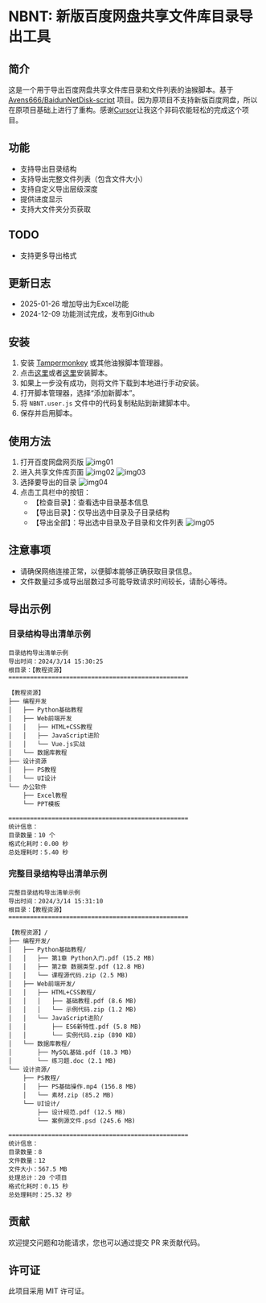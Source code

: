# NBNT: 新版百度网盘共享文件库目录导出工具

## 简介

这是一个用于导出百度网盘共享文件库目录和文件列表的油猴脚本。基于 [Avens666/BaidunNetDisk-script](https://github.com/Avens666/BaidunNetDisk-script) 项目。因为原项目不支持新版百度网盘，所以在原项目基础上进行了重构。感谢[Cursor](https://www.cursor.com/)让我这个非码农能轻松的完成这个项目。

## 功能

- 支持导出目录结构
- 支持导出完整文件列表（包含文件大小）
- 支持自定义导出层级深度
- 提供进度显示
- 支持大文件夹分页获取

## TODO

- 支持更多导出格式

## 更新日志

- 2025-01-26 增加导出为Excel功能
- 2024-12-09 功能测试完成，发布到Github

## 安装

1. 安装 [Tampermonkey](https://www.tampermonkey.net/) 或其他油猴脚本管理器。
2. 点击[这里](https://raw.githubusercontent.com/ujincn/NBNT/v2/NBNT.user.js)或者[这里](https://update.greasyfork.org/scripts/520280/NBNT%3A%20%E6%96%B0%E7%89%88%E7%99%BE%E5%BA%A6%E7%BD%91%E7%9B%98%E5%85%B1%E4%BA%AB%E6%96%87%E4%BB%B6%E5%BA%93%E7%9B%AE%E5%BD%95%E5%AF%BC%E5%87%BA%E5%B7%A5%E5%85%B7.user.js)安装脚本。
3. 如果上一步没有成功，则将文件下载到本地进行手动安装。
4. 打开脚本管理器，选择“添加新脚本”。
5. 将 `NBNT.user.js` 文件中的代码复制粘贴到新建脚本中。
6. 保存并启用脚本。

## 使用方法

1. 打开百度网盘网页版
![img01](https://raw.githubusercontent.com/ujincn/NBNT/v2/imgs/01.png)
2. 进入共享文件库页面
![img02](https://raw.githubusercontent.com/ujincn/NBNT/v2/imgs/02.png) ![img03](https://raw.githubusercontent.com/ujincn/NBNT/v2/imgs/03.png)
3. 选择要导出的目录
![img04](https://raw.githubusercontent.com/ujincn/NBNT/v2/imgs/04.png)
4. 点击工具栏中的按钮：
   - 【检查目录】：查看选中目录基本信息
   - 【导出目录】：仅导出选中目录及子目录结构
   - 【导出全部】：导出选中目录及子目录和文件列表
![img05](https://raw.githubusercontent.com/ujincn/NBNT/v2/imgs/05.png)

## 注意事项

- 请确保网络连接正常，以便脚本能够正确获取目录信息。
- 文件数量过多或导出层数过多可能导致请求时间较长，请耐心等待。


## 导出示例

### 目录结构导出清单示例

```
目录结构导出清单示例
导出时间：2024/3/14 15:30:25
根目录：【教程资源】
==================================================

【教程资源】
├── 编程开发
│   ├── Python基础教程
│   ├── Web前端开发
│   │   ├── HTML+CSS教程
│   │   ├── JavaScript进阶
│   │   └── Vue.js实战
│   └── 数据库教程
├── 设计资源
│   ├── PS教程
│   └── UI设计
└── 办公软件
    ├── Excel教程
    └── PPT模板

==================================================
统计信息：
目录数量：10 个
格式化耗时：0.00 秒
总处理耗时：5.40 秒
```

### 完整目录结构导出清单示例

```
完整目录结构导出清单示例
导出时间：2024/3/14 15:31:10
根目录：【教程资源】
==================================================

【教程资源】/
├── 编程开发/
│   ├── Python基础教程/
│   │   ├── 第1章 Python入门.pdf (15.2 MB)
│   │   ├── 第2章 数据类型.pdf (12.8 MB)
│   │   └── 课程源代码.zip (2.5 MB)
│   ├── Web前端开发/
│   │   ├── HTML+CSS教程/
│   │   │   ├── 基础教程.pdf (8.6 MB)
│   │   │   └── 示例代码.zip (1.2 MB)
│   │   └── JavaScript进阶/
│   │       ├── ES6新特性.pdf (5.8 MB)
│   │       └── 实例代码.zip (890 KB)
│   └── 数据库教程/
│       ├── MySQL基础.pdf (18.3 MB)
│       └── 练习题.doc (2.1 MB)
└── 设计资源/
    ├── PS教程/
    │   ├── PS基础操作.mp4 (156.8 MB)
    │   └── 素材.zip (85.2 MB)
    └── UI设计/
        ├── 设计规范.pdf (12.5 MB)
        └── 案例源文件.psd (245.6 MB)

==================================================
统计信息：
目录数量：8
文件数量：12
文件大小：567.5 MB
处理总计：20 个项目
格式化耗时：0.15 秒
总处理耗时：25.32 秒
```

## 贡献

欢迎提交问题和功能请求，您也可以通过提交 PR 来贡献代码。

## 许可证

此项目采用 MIT 许可证。
